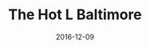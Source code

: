 ---
title: The Hot L Baltimore
date: 2016-12-09
closing_date: 2016-12-10
layout: productions
featured_image: 2016_The_Hot_L_Baltimore.webp
featured_image_caption: Poster for the 2016 production of The Hot L Baltimore
featured_image_attr: Phase Eight Theater Company
playbill:
Theatre: Phase Eight Theater Company
show_details:
- Playwright: Landford Wilson
showtimes:
- 2016-12-09 20:00:00
- 2016-12-10 20:00:00
cast:
- Mrs. Bellot: Clauda Laster
- The Girl: Jeanette Schock
- Paul Granger III: Derick Grant
- April Green: Amy Leone
- Jackie: Miles Laura Para
- Jamie: Hays Jacobs
- Mr. Katz: Samuel Fisher
- Bill Lewis: Rich Pintello
- Millie: Brooks Ann Meierdierks
- Mr. Morse: Brad Trowbridge
- Suzy: Amber Brown
- Mrs. Oxenham: Deanna Mcneely
- Delivery Boy: Mitchell Wohl
- April's Jon: Mitchell Wohl
- Cab Driver: Mitchell Wohl
crew:
orchestra:
external_links:
---